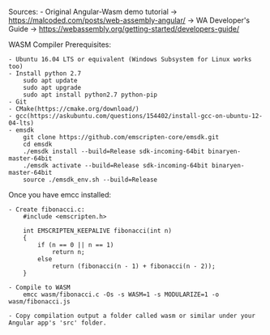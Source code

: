 Sources:
    - Original Angular-Wasm demo tutorial -> https://malcoded.com/posts/web-assembly-angular/
    -> WA Developer's Guide -> https://webassembly.org/getting-started/developers-guide/
    
WASM Compiler Prerequisites:

    - Ubuntu 16.04 LTS or equivalent (Windows Subsystem for Linux works too)
    - Install python 2.7
        sudo apt update
        sudo apt upgrade
        sudo apt install python2.7 python-pip
    - Git
    - CMake(https://cmake.org/download/)
    - gcc(https://askubuntu.com/questions/154402/install-gcc-on-ubuntu-12-04-lts)
    - emsdk
        git clone https://github.com/emscripten-core/emsdk.git
        cd emsdk
        ./emsdk install --build=Release sdk-incoming-64bit binaryen-master-64bit
        ./emsdk activate --build=Release sdk-incoming-64bit binaryen-master-64bit
        source ./emsdk_env.sh --build=Release

Once you have emcc installed:

    - Create fibonacci.c:
        #include <emscripten.h>

        int EMSCRIPTEN_KEEPALIVE fibonacci(int n)
        {
            if (n == 0 || n == 1)
                return n;
            else
                return (fibonacci(n - 1) + fibonacci(n - 2));
        }

    - Compile to WASM
        emcc wasm/fibonacci.c -Os -s WASM=1 -s MODULARIZE=1 -o wasm/fibonacci.js

    - Copy compilation output a folder called wasm or similar under your Angular app's 'src' folder.